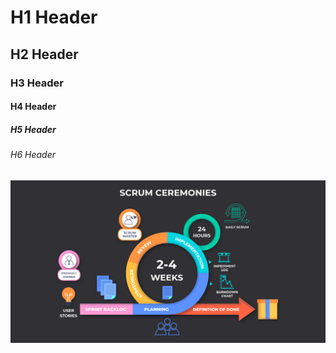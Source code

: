 # H1 Header
## H2 Header
### H3 Header
#### H4 Header
##### H5 Header
###### H6 Header


![What-are-Scrum-Ceremonies-Why-is-it-Required-1068x552-1.jpg](https://github.com/PCinOC/skills-communicate-using-markdown/blob/main/What-are-Scrum-Ceremonies-Why-is-it-Required-1068x552-1.jpg)
